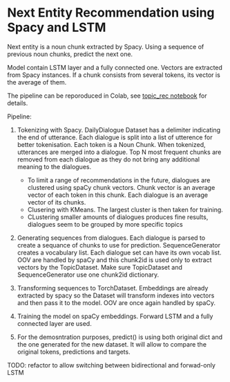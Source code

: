 # Next Entity Recommendation using Spacy and LSTM

Next entity is a noun chunk extracted by Spacy. Using a sequence of previous noun chunks, predict the next one.

Model contain LSTM layer and a fully connected one. Vectors are extracted from Spacy instances. If a chunk consists from several tokens, its vector is the average of them.

The pipeline can be reporoduced in Colab, see [topic_rec notebook](topic_rec.ipynb) for details.

Pipeline:

1. Tokenizing with Spacy. DailyDialogue Dataset has a delimiter indicating the end of utterance. Each dialogue is split into a list of utterence for better tokenisation. Each token is a Noun Chunk. When tokenized, utterances are merged into a dialogue. Top N most frequent chunks are removed from each dialogue as they do not bring any additional meaning to the dialogues.

    - To limit a range of recommendations in the future, dialogues are clustered using spaCy chunk vectors. Chunk vector is an average vector of each token in this chunk. Each dialogue is an average vector of its chunks.
    - Clusering with KMeans. The largest cluster is then taken for training.
    - CLustering smaller amounts of dialogues produces fine results, dialogues seem to be grouped by more specific topics

2. Generating sequences from dialogues. Each dialogue is parsed to create a sequance of chunks to use for prediction. SequenceGenerator creates a vocabulary list. Each dialogue set can have its own vocab list. OOV are handled by spaCy and this chunk2id is used only to extract vectors by the TopicDataset. Make sure TopicDataset and SequenceGenerator use one chunk2id dictionary.

3. Transforming sequences to TorchDataset. Embeddings are already extracted by spacy so the Dataset will transform indexes into vectors and then pass it to the model. OOV are once again handled by spaCy.

4. Training the model on spaCy embeddings. Forward LSTM and a fully connected layer are used.

5. For the demosntration purposes, predict() is using both original dict and the one generated for the new dataset. It will allow to compare the original tokens, predictions and targets.

TODO: refactor to allow switching between bidirectional and forwad-only LSTM
